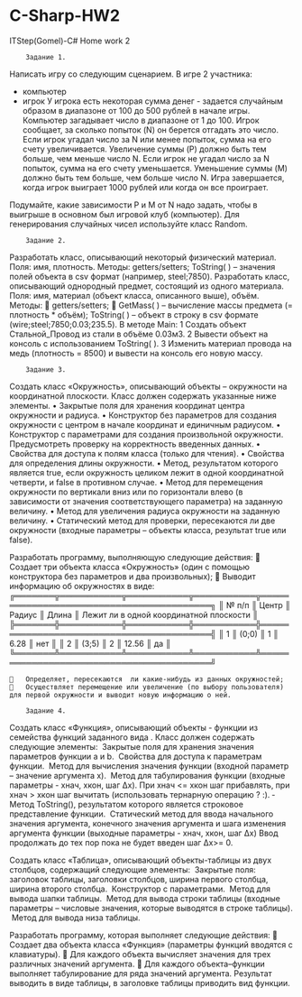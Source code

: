 # C-Sharp-HW2
ITStep(Gomel)-C# Home work 2

        Задание 1. 
Написать игру со следующим сценарием.
В игре 2 участника:
- компьютер
- игрок
У игрока есть некоторая сумма денег - задается случайным образом в диапазоне от 100 до 500 рублей в начале игры. 
Компьютер загадывает число в диапазоне от  1 до 100. Игрок сообщает, за сколько попыток (N) он берется отгадать это число. 
Если игрок угадал число за N или менее попыток, сумма на его счету увеличивается. Увеличение суммы (P) должно быть тем больше, 
чем меньше число N. 
Если игрок не угадал число за N попыток, сумма на его счету уменьшается. 
Уменьшение суммы (M) должно быть тем больше, чем больше число N.
Игра завершается, когда игрок выиграет 1000 рублей или когда он все проиграет.

Подумайте, какие зависимости P и М от N надо задать, чтобы в выигрыше в основном был игровой клуб (компьютер).
Для генерирования случайных чисел используйте класс Random.

        Задание 2. 
Разработать класс, описывающий некоторый физический материал.
Поля: имя, плотность.
Методы: getters/setters;
ToString( ) – значения полей объекта в csv формат (например, steel;7850). 
Разработать класс, описывающий однородный предмет, состоящий из одного материала.
Поля: имя, материал (объект класса, описанного выше), объём.
Методы: 
        	getters/setters;
        	GetMass( ) – вычисление массы предмета (= плотность * объём);
ToString( ) – объект в строку в csv формате (wire;steel;7850;0.03;235.5). 
В методе Main:
	1 Создать объект Стальной_Провод из стали в объёме 0.03м3.
	2 Вывести объект на консоль с использованием ToString( ).
	3 Изменить материал провода на медь (плотность = 8500) и вывести на консоль его новую массу.

        Задание 3. 
Создать класс «Окружность», описывающий объекты – окружности на координатной плоскости. Класс должен содержать указанные ниже элементы. 
	•	Закрытые поля для хранения координат центра окружности и радиуса.
	•	Конструктор без параметров для создания окружности с центром в начале координат и единичным радиусом.
	•	Конструктор с параметрами для создания произвольной окружности. 
        Предусмотреть проверку на корректность введенных данных.
	•	Свойства для доступа к полям класса (только для чтения).
	•	Свойства для определения длины окружности.
	•	Метод,   результатом которого является true, если окружность целиком лежит в одной координатной четверти, 
        и false в противном случае.
	•	Метод для перемещения окружности по вертикали вниз или по горизонтали влево (в зависимости от значения 
        соответствующего параметра) на заданную величину.
	•	Метод для увеличения радиуса окружности на заданную величину.
	•	Статический метод для проверки, пересекаются ли две окружности (входные параметры – объекты класса, результат true или false).

Разработать программу, выполняющую следующие действия:
		Создает три объекта класса «Окружность» (один с помощью конструктора без параметров и два произвольных);
		Выводит информацию об  окружностях  в виде:
╔═══════╦═══════════╦═══════════╦═══════════╦═════════════════════════════════════════╗
║ № п/п ║   Центр   ║   Радиус  ║   Длина   ║ Лежит ли в одной координатной плоскости ║
╠═══════╬═══════════╬═══════════╬═══════════╬═════════════════════════════════════════╣
║   1   ║   (0;0)   ║     1     ║    6.28   ║                   нет                   ║
║   2   ║   (3;5)   ║     2     ║    12.56  ║                   да                    ║
╚═══════╩═══════════╩═══════════╩═══════════╩═════════════════════════════════════════╝

		Определяет, пересекаются  ли какие-нибудь из данных окружностей;
		Осуществляет перемещение или увеличение (по выбору пользователя) для первой окружности и выводит новую информацию о ней. 

        Задание 4.
Создать класс «Функция», описывающий объекты - функции из семейства функций заданного вида  . Класс должен содержать следующие элементы: 
	­	Закрытые поля для хранения значения параметров функции a и b.
	­	Свойства для доступа к параметрам функции.
	­	Метод для вычисления значения функции (входной параметр – значение аргумента х).
	­	Метод для табулирования функции (входные параметры - хнач, хкон, шаг ∆х). При хнач <= хкон шаг прибавлять, 
        при хнач > хкон шаг вычитать (использовать тернарную операцию ? :).
	­	Метод ToString(), результатом которого является строковое представление функции.
	­	Статический метод для ввода начального значения аргумента, конечного значения аргумента и шага изменения 
        аргумента функции (выходные параметры - хнач, хкон, шаг ∆х) Ввод продолжать до тех пор пока не будет введен шаг ∆х>= 0.

Создать класс «Таблица», описывающий объекты-таблицы из двух столбцов, содержащий следующие элементы:
	­	Закрытые поля: заголовок таблицы, заголовки столбцов, ширина первого столбца, ширина второго столбца.
	­	Конструктор с параметрами. 
	­	Метод для вывода шапки таблицы.
	­	Метод для вывода строки таблицы (входные параметры – числовые значения, которые выводятся в строке  таблицы).
	­	Метод для вывода низа таблицы.

Разработать программу, которая выполняет следующие действия:
		Создает два объекта класса «Функция» (параметры функций вводятся с клавиатуры).
		Для каждого объекта вычисляет значения для трех различных значений аргумента.
		Для каждого объекта–функции выполняет табулирование для ряда значений аргумента. 
        Результат выводить в виде таблицы, в заголовке таблицы приводить вид функции.
